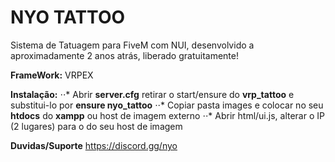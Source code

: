 # NYO TATTOO
Sistema de Tatuagem para FiveM com NUI, desenvolvido a aproximadamente 2 anos atrás, liberado gratuitamente!

**FrameWork:** VRPEX

**Instalação:** 
⋅⋅* Abrir **server.cfg** retirar o start/ensure do **vrp_tattoo** e substitui-lo por **ensure nyo_tattoo**
⋅⋅* Copiar pasta images e colocar no seu **htdocs** do **xampp** ou host de imagem externo
⋅⋅* Abrir html/ui.js, alterar o IP (2 lugares) para o do seu host de imagem

**Duvidas/Suporte**
https://discord.gg/nyo

